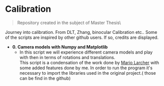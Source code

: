 # Calibration
> Repository created in the subject of Master Thesis\

Journey into calibration. From DLT, Zhang, binocular Calibration etc.. Some of the scripts are inspired by other github users. If so, credits are displayed.
- **0. Camera models with Numpy and Matplotlib**
  - In this script we will experience different camera models and play with then in terms of rotations and translations.\
    This script is a condensation of the work done by [Mario Larcher](https://github.com/mnslarcher/camera-models) with some added features done by me.
    In order to run the program it's necessary to import the libraries used in the original project.( those can be find in the github)

